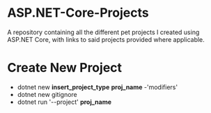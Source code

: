 # ASP.NET-Core-Projects
A repository containing all the different pet projects I created using ASP.NET Core, with links to said projects provided where applicable.

# Create New Project
- dotnet new __insert_project_type__ __proj_name__ -'modifiers'
- dotnet new gitignore
- dotnet run '--project' __proj_name__